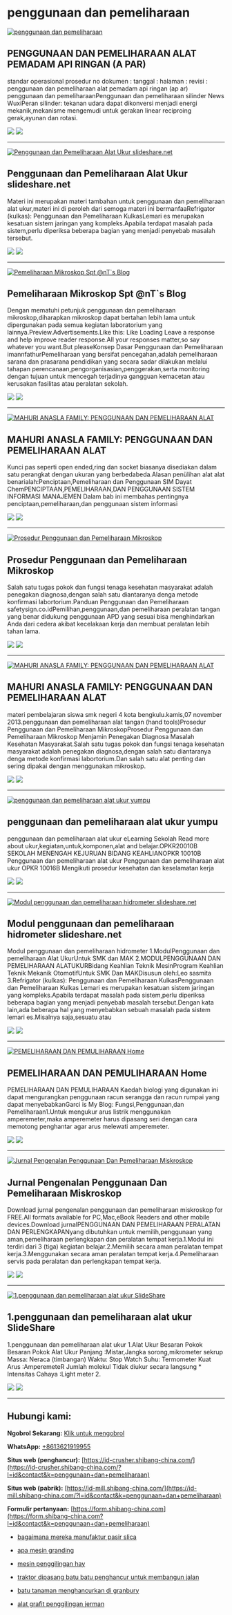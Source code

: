 # penggunaan dan pemeliharaan

<a href="https://swt.shibang-china.com/?l=id&img&k=penggunaan+dan+pemeliharaan" target="_blank">![penggunaan dan pemeliharaan](http://static.shibang-china.com/all-800x300/443.jpg)</a>

## PENGGUNAAN DAN PEMELIHARAAN ALAT PEMADAM API RINGAN (A PAR)
standar operasional prosedur no dokumen : tanggal : halaman : revisi : penggunaan dan pemeliharaan alat pemadam api ringan (ap ar) penggunaan dan pemeliharaanPenggunaan dan pemeliharaan silinder News WuxiPeran silinder: tekanan udara dapat dikonversi menjadi energi mekanik,mekanisme mengemudi untuk gerakan linear reciproing gerak,ayunan dan rotasi.


<a href="https://whatsapp.shibangsoft.com/WhatsApp.php" target="_blank" title="WhatsApp">![](http://static.shibang-china.com/icon/whatsapp.png)</a> <a href="https://swt.shibang-china.com/?l=id&icon&k=penggunaan+dan+pemeliharaan" target="_blank">![](http://static.shibang-china.com/icon/chat-id.png)</a>

---

<a href="https://swt.shibang-china.com/?l=id&img&k=penggunaan+dan+pemeliharaan" target="_blank">![Penggunaan dan Pemeliharaan Alat Ukur slideshare.net](http://static.shibang-china.com/all-800x300/528.jpg)</a>

## Penggunaan dan Pemeliharaan Alat Ukur slideshare.net
Materi ini merupakan materi tambahan untuk penggunaan dan pemeliharaan alat ukur,materi ini di peroleh dari semoga materi ini bermanfaaRefrigator (kulkas): Penggunaan dan Pemeliharaan KulkasLemari es merupakan kesatuan sistem jaringan yang kompleks.Apabila terdapat masalah pada sistem,perlu diperiksa beberapa bagian yang menjadi penyebab masalah tersebut.


<a href="https://whatsapp.shibangsoft.com/WhatsApp.php" target="_blank" title="WhatsApp">![](http://static.shibang-china.com/icon/whatsapp.png)</a> <a href="https://swt.shibang-china.com/?l=id&icon&k=penggunaan+dan+pemeliharaan" target="_blank">![](http://static.shibang-china.com/icon/chat-id.png)</a>

---

<a href="https://swt.shibang-china.com/?l=id&img&k=penggunaan+dan+pemeliharaan" target="_blank">![Pemeliharaan Mikroskop Spt @nT`s Blog](http://static.shibang-china.com/all-800x300/1070.jpg)</a>

## Pemeliharaan Mikroskop Spt @nT`s Blog
Dengan mematuhi petunjuk penggunaan dan pemeliharaan mikroskop,diharapkan mikroskop dapat bertahan lebih lama untuk dipergunakan pada semua kegiatan laboratorium yang lainnya.Preview.Advertisements.Like this: Like Loading Leave a response and help improve reader response.All your responses matter,so say whatever you want.But pleaseKonsep Dasar Penggunaan dan Pemeliharaan imannfathurPemeliharaan yang bersifat pencegahan,adalah pemeliharaan sarana dan prasarana pendidikan yang secara sadar dilakukan melalui tahapan perencanaan,pengorganisasian,penggerakan,serta monitoring dengan tujuan untuk mencegah terjadinya gangguan kemacetan atau kerusakan fasilitas atau peralatan sekolah.


<a href="https://whatsapp.shibangsoft.com/WhatsApp.php" target="_blank" title="WhatsApp">![](http://static.shibang-china.com/icon/whatsapp.png)</a> <a href="https://swt.shibang-china.com/?l=id&icon&k=penggunaan+dan+pemeliharaan" target="_blank">![](http://static.shibang-china.com/icon/chat-id.png)</a>

---

<a href="https://swt.shibang-china.com/?l=id&img&k=penggunaan+dan+pemeliharaan" target="_blank">![MAHURI ANASLA FAMILY: PENGGUNAAN DAN PEMELIHARAAN ALAT](http://static.shibang-china.com/all-800x300/1416.jpg)</a>

## MAHURI ANASLA FAMILY: PENGGUNAAN DAN PEMELIHARAAN ALAT
Kunci pas seperti open ended,ring dan socket biasanya disediakan dalam satu perangkat dengan ukuran yang berbedabeda.Alasan penülihan alat alat benarialah:Penciptaan,Pemeliharaan dan Penggunaan SIM Dayat ChemPENCIPTAAN,PEMELIHARAAN,DAN PENGGUNAAN SISTEM INFORMASI MANAJEMEN Dalam bab ini membahas pentingnya penciptaan,pemeliharaan,dan penggunaan sistem informasi


<a href="https://whatsapp.shibangsoft.com/WhatsApp.php" target="_blank" title="WhatsApp">![](http://static.shibang-china.com/icon/whatsapp.png)</a> <a href="https://swt.shibang-china.com/?l=id&icon&k=penggunaan+dan+pemeliharaan" target="_blank">![](http://static.shibang-china.com/icon/chat-id.png)</a>

---

<a href="https://swt.shibang-china.com/?l=id&img&k=penggunaan+dan+pemeliharaan" target="_blank">![Prosedur Penggunaan dan Pemeliharaan Mikroskop](http://static.shibang-china.com/all-800x300/1254.jpg)</a>

## Prosedur Penggunaan dan Pemeliharaan Mikroskop
Salah satu tugas pokok dan fungsi tenaga kesehatan masyarakat adalah penegakan diagnosa,dengan salah satu diantaranya denga metode konfirmasi labortorium.Panduan Penggunaan dan Pemeliharaan safetysign.co.idPemilihan,penggunaan,dan pemeliharaan peralatan tangan yang benar didukung penggunaan APD yang sesuai bisa menghindarkan Anda dari cedera akibat kecelakaan kerja dan membuat peralatan lebih tahan lama.


<a href="https://whatsapp.shibangsoft.com/WhatsApp.php" target="_blank" title="WhatsApp">![](http://static.shibang-china.com/icon/whatsapp.png)</a> <a href="https://swt.shibang-china.com/?l=id&icon&k=penggunaan+dan+pemeliharaan" target="_blank">![](http://static.shibang-china.com/icon/chat-id.png)</a>

---

<a href="https://swt.shibang-china.com/?l=id&img&k=penggunaan+dan+pemeliharaan" target="_blank">![MAHURI ANASLA FAMILY: PENGGUNAAN DAN PEMELIHARAAN ALAT](http://static.shibang-china.com/all-800x300/1527.jpg)</a>

## MAHURI ANASLA FAMILY: PENGGUNAAN DAN PEMELIHARAAN ALAT
materi pembelajaran siswa smk negeri 4 kota bengkulu.kamis,07 november 2013.penggunaan dan pemeliharaan alat tangan (hand tools)Prosedur Penggunaan dan Pemeliharaan MikroskopProsedur Penggunaan dan Pemeliharaan Mikroskop Menjamin Penegakan Diagnosa Masalah Kesehatan Masyarakat.Salah satu tugas pokok dan fungsi tenaga kesehatan masyarakat adalah penegakan diagnosa,dengan salah satu diantaranya denga metode konfirmasi labortorium.Dan salah satu alat penting dan sering dipakai dengan menggunakan mikroskop.


<a href="https://whatsapp.shibangsoft.com/WhatsApp.php" target="_blank" title="WhatsApp">![](http://static.shibang-china.com/icon/whatsapp.png)</a> <a href="https://swt.shibang-china.com/?l=id&icon&k=penggunaan+dan+pemeliharaan" target="_blank">![](http://static.shibang-china.com/icon/chat-id.png)</a>

---

<a href="https://swt.shibang-china.com/?l=id&img&k=penggunaan+dan+pemeliharaan" target="_blank">![penggunaan dan pemeliharaan alat ukur yumpu](http://static.shibang-china.com/all-800x300/1241.jpg)</a>

## penggunaan dan pemeliharaan alat ukur yumpu
penggunaan dan pemeliharaan alat ukur eLearning Sekolah Read more about ukur,kegiatan,untuk,komponen,alat and belajar.OPKR20010B SEKOLAH MENENGAH KEJURUAN BIDANG KEAHLIANOPKR 10010B Penggunaan dan pemeliharaan alat ukur Penggunaan dan pemeliharaan alat ukur OPKR 10016B Mengikuti prosedur kesehatan dan keselamatan kerja


<a href="https://whatsapp.shibangsoft.com/WhatsApp.php" target="_blank" title="WhatsApp">![](http://static.shibang-china.com/icon/whatsapp.png)</a> <a href="https://swt.shibang-china.com/?l=id&icon&k=penggunaan+dan+pemeliharaan" target="_blank">![](http://static.shibang-china.com/icon/chat-id.png)</a>

---

<a href="https://swt.shibang-china.com/?l=id&img&k=penggunaan+dan+pemeliharaan" target="_blank">![Modul penggunaan dan pemeliharaan hidrometer slideshare.net](http://static.shibang-china.com/all-800x300/884.jpg)</a>

## Modul penggunaan dan pemeliharaan hidrometer slideshare.net
Modul penggunaan dan pemeliharaan hidrometer 1.ModulPenggunaan dan pemeliharaan Alat UkurUntuk SMK dan MAK 2.MODULPENGGUNAAN DAN PEMELIHARAAN ALATUKURBidang Keahlian Teknik MesinProgram Keahlian Teknik Mekanik OtomotifUntuk SMK Dan MAKDisusun oleh:Leo sasmita 3.Refrigator (kulkas): Penggunaan dan Pemeliharaan KulkasPenggunaan dan Pemeliharaan Kulkas Lemari es merupakan kesatuan sistem jaringan yang kompleks.Apabila terdapat masalah pada sistem,perlu diperiksa beberapa bagian yang menjadi penyebab masalah tersebut.Dengan kata lain,ada beberapa hal yang menyebabkan sebuah masalah pada sistem lemari es.Misalnya saja,sesuatu atau


<a href="https://whatsapp.shibangsoft.com/WhatsApp.php" target="_blank" title="WhatsApp">![](http://static.shibang-china.com/icon/whatsapp.png)</a> <a href="https://swt.shibang-china.com/?l=id&icon&k=penggunaan+dan+pemeliharaan" target="_blank">![](http://static.shibang-china.com/icon/chat-id.png)</a>

---

<a href="https://swt.shibang-china.com/?l=id&img&k=penggunaan+dan+pemeliharaan" target="_blank">![PEMELIHARAAN DAN PEMULIHARAAN Home](http://static.shibang-china.com/all-800x300/1317.jpg)</a>

## PEMELIHARAAN DAN PEMULIHARAAN Home
PEMELIHARAAN DAN PEMULIHARAAN Kaedah biologi yang digunakan ini dapat mengurangkan penggunaan racun serangga dan racun rumpai yang dapat menyebabkanGarci is My Blog: Fungsi,Penggunaan,dan Pemeliharaan1.Untuk mengukur arus listrik menggunakan amperemeter,maka amperemeter harus dipasang seri dengan cara memotong penghantar agar arus melewati amperemeter.


<a href="https://whatsapp.shibangsoft.com/WhatsApp.php" target="_blank" title="WhatsApp">![](http://static.shibang-china.com/icon/whatsapp.png)</a> <a href="https://swt.shibang-china.com/?l=id&icon&k=penggunaan+dan+pemeliharaan" target="_blank">![](http://static.shibang-china.com/icon/chat-id.png)</a>

---

<a href="https://swt.shibang-china.com/?l=id&img&k=penggunaan+dan+pemeliharaan" target="_blank">![Jurnal Pengenalan Penggunaan Dan Pemeliharaan Miskroskop](http://static.shibang-china.com/all-800x300/910.jpg)</a>

## Jurnal Pengenalan Penggunaan Dan Pemeliharaan Miskroskop
Download jurnal pengenalan penggunaan dan pemeliharaan miskroskop for FREE.All formats available for PC,Mac,eBook Readers and other mobile devices.Download jurnalPENGGUNAAN DAN PEMELIHARAAN PERALATAN DAN PERLENGKAPANyang dibutuhkan untuk memilih,penggunaan yang aman,pemeliharaan perlengkapan dan peralatan tempat kerja.1.Modul ini terdiri dari 3 (tiga) kegiatan belajar.2.Memilih secara aman peralatan tempat kerja.3.Menggunakan secara aman peralatan tempat kerja.4.Pemeliharaan servis pada peralatan dan perlengkapan tempat kerja.


<a href="https://whatsapp.shibangsoft.com/WhatsApp.php" target="_blank" title="WhatsApp">![](http://static.shibang-china.com/icon/whatsapp.png)</a> <a href="https://swt.shibang-china.com/?l=id&icon&k=penggunaan+dan+pemeliharaan" target="_blank">![](http://static.shibang-china.com/icon/chat-id.png)</a>

---

<a href="https://swt.shibang-china.com/?l=id&img&k=penggunaan+dan+pemeliharaan" target="_blank">![1.penggunaan dan pemeliharaan alat ukur SlideShare](http://static.shibang-china.com/all-800x300/1381.jpg)</a>

## 1.penggunaan dan pemeliharaan alat ukur SlideShare
1.penggunaan dan pemeliharaan alat ukur 1.Alat Ukur Besaran Pokok Besaran Pokok Alat Ukur Panjang :Mistar,Jangka sorong,mikrometer sekrup Massa: Neraca (timbangan) Waktu: Stop Watch Suhu: Termometer Kuat Arus :AmperemeteR Jumlah molekul Tidak diukur secara langsung * Intensitas Cahaya :Light meter 2.

<a href="https://whatsapp.shibangsoft.com/WhatsApp.php" target="_blank" title="WhatsApp">![](http://static.shibang-china.com/icon/whatsapp.png)</a> <a href="https://swt.shibang-china.com/?l=id&icon&k=penggunaan+dan+pemeliharaan" target="_blank">![](http://static.shibang-china.com/icon/chat-id.png)</a>

---
## Hubungi kami:

**Ngobrol Sekarang:** [Klik untuk mengobrol](https://swt.shibang-china.com?l=id&contact&k=penggunaan+dan+pemeliharaan)

**WhatsApp:**  [+8613621919955](https://whatsapp.shibangsoft.com/WhatsApp.php)

**Situs web (penghancur):** [https://id-crusher.shibang-china.com/](https://id-crusher.shibang-china.com/?l=id&contact&k=penggunaan+dan+pemeliharaan)

**Situs web (pabrik):** [https://id-mill.shibang-china.com/](https://id-mill.shibang-china.com/?l=id&contact&k=penggunaan+dan+pemeliharaan)

**Formulir pertanyaan:** [https://form.shibang-china.com](https://form.shibang-china.com?l=id&contact&k=penggunaan+dan+pemeliharaan)

* [bagaimana mereka manufaktur pasir slica](../33/bagaimana%20mereka%20manufaktur%20pasir%20slica.md)

* [apa mesin granding](../33/apa%20mesin%20granding.md)

* [mesin penggilingan hay](../33/mesin%20penggilingan%20hay.md)

* [traktor dipasang batu batu penghancur untuk membangun jalan](../32/traktor%20dipasang%20batu%20batu%20penghancur%20untuk%20membangun%20jalan.md)

* [batu tanaman menghancurkan di granbury](../31/batu%20tanaman%20menghancurkan%20di%20granbury.md)

* [alat grafit penggilingan jerman](../35/alat%20grafit%20penggilingan%20jerman.md)